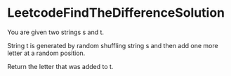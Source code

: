 # LeetcodeFindTheDifferenceSolution
You are given two strings s and t.

String t is generated by random shuffling string s and then add one more letter at a random position.

Return the letter that was added to t.
